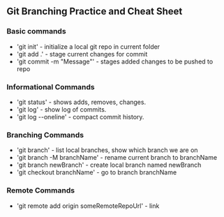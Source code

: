 ## Git Branching Practice and Cheat Sheet

### Basic commands
* 'git init' - initialize a local git repo in current folder
* 'git add .' - stage current changes for commit
* 'git commit -m "Message"' - stages added changes to be pushed to repo

### Informational Commands
* 'git status' - shows adds, removes, changes.
* 'git log' - show log of commits.
* 'git log --oneline' - compact commit history.

### Branching Commands
* 'git branch' - list local branches, show which branch we are on
* 'git branch -M branchName' - rename current branch to branchName
* 'git branch newBranch' - create local branch named newBranch
* 'git checkout branchName' - go to branch branchName

### Remote Commands
* 'git remote add origin someRemoteRepoUrl' - link
